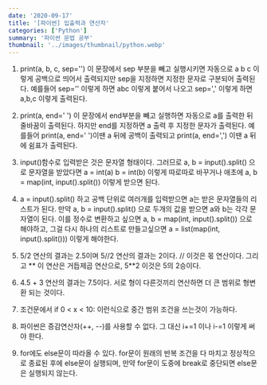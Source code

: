 ```yaml
---
date: '2020-09-17'
title: '[파이썬] 입출력과 연산자'
categories: ['Python']
summary: '파이썬 문법 공부'
thumbnail: '../images/thumbnail/python.webp'
---
```


1. print(a, b, c, sep='') 이 문장에서 sep 부분을 빼고 실행시키면 자동으로 a b c 이렇게 공백으로 띄어서 출력되지만 sep을 지정하면 지정한 문자로 구분되어 출력된다. 예를들어 sep='' 이렇게 하면 abc 이렇게 붙어서 나오고 sep=',' 이렇게 하면 a,b,c 이렇게 출력된다.

2. print(a, end=' ') 이 문장에서 end부분을 빼고 실행하면 자동으로 a를 출력한 뒤 줄바꿈이 출력된다. 하지만 end를 지정하면 a 출력 후 지정한 문자가 출력된다. 예를들어 print(a, end=' ')이땐 a 뒤에 공백이 출력되고 print(a, end=',') 이땐 a 뒤에 쉼표가 출력된다.

3. input()함수로 입력받은 것은 문자열 형태이다. 그러므로 a, b = input().split() 으로 문자열을 받았다면 a = int(a) b = int(b) 이렇게 따로따로 바꾸거나 애초에 a, b = map(int, input().split()) 이렇게 받으면 된다.

4. a = input().split() 하고 공백 단위로 여러개를 입력받으면 a는 받은 문자열들의 리스트가 된다. 만약 a, b = input().split() 으로 두개의 값을 받으면 a와 b는 각각 문자열이 된다. 이를 정수로 변환하고 싶으면 a, b = map(int, input().split()) 으로 해야하고, 그걸 다시 하나의 리스트로 만들고싶으면 a = list(map(int, input().split())) 이렇게 해야한다.

5. 5/2 연산의 결과는 2.5이며 5//2 연산의 결과는 2이다. // 이것은 몫 연산이다. 그리고 ** 이 연산은 거듭제곱 연산으로, 5**2 이것은 5의 2승이다.<br>

6. 4.5 + 3 연산의 결과는 7.5이다. 서로 형이 다른것끼리 연산하면 더 큰 범위로 형변환 되는 것이다.

7. 조건문에서 if 0 < x < 10: 이런식으로 중간 범위 조건을 쓰는것이 가능하다.

8. 파이썬은 증감연산자(++, --)를 사용할 수 없다. 그 대신 i+=1 이나 i-=1 이렇게 써야 한다.

9. for에도 else문이 따라올 수 있다. for문이 원래의 반복 조건을 다 마치고 정상적으로 종료된 후에 else문이 실행되며, 만약 for문이 도중에 break로 중단되면 else문은 실행되지 않는다.